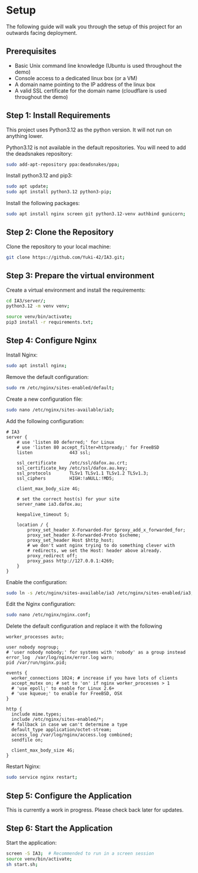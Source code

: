 # Setup

The following guide will walk you through the setup of this project for an outwards facing deployment. 

## Prerequisites

- Basic Unix command line knowledge (Ubuntu is used throughout the demo)
- Console access to a dedicated linux box (or a VM)
- A domain name pointing to the IP address of the linux box
- A valid SSL certificate for the domain name (cloudflare is used throughout the demo)

## Step 1: Install Requirements

This project uses Python3.12 as the python version. It will not run on anything lower.

Python3.12 is not available in the default repositories. You will need to add the deadsnakes repository:

```bash
sudo add-apt-repository ppa:deadsnakes/ppa;
```

Install python3.12 and pip3:

```bash
sudo apt update;
sudo apt install python3.12 python3-pip;
```

Install the following packages:
```bash
sudo apt install nginx screen git python3.12-venv authbind gunicorn;
```

## Step 2: Clone the Repository

Clone the repository to your local machine:

```bash
git clone https://github.com/Yuki-42/IA3.git; 
```

## Step 3: Prepare the virtual environment

Create a virtual environment and install the requirements:

```bash
cd IA3/server/;
python3.12 -m venv venv;

source venv/bin/activate;
pip3 install -r requirements.txt;
```

## Step 4: Configure Nginx

Install Nginx:

```bash
sudo apt install nginx;
```

Remove the default configuration:

```bash
sudo rm /etc/nginx/sites-enabled/default;
```

Create a new configuration file:

```bash
sudo nano /etc/nginx/sites-available/ia3;
```

Add the following configuration:

```nginx
# IA3
server {
    # use 'listen 80 deferred;' for Linux
    # use 'listen 80 accept_filter=httpready;' for FreeBSD
    listen              443 ssl;

    ssl_certificate     /etc/ssl/dafox.au.crt;
    ssl_certificate_key /etc/ssl/dafox.au.key;
    ssl_protocols       TLSv1 TLSv1.1 TLSv1.2 TLSv1.3;
    ssl_ciphers         HIGH:!aNULL:!MD5;

    client_max_body_size 4G;

    # set the correct host(s) for your site
    server_name ia3.dafox.au;

    keepalive_timeout 5;

    location / {
        proxy_set_header X-Forwarded-For $proxy_add_x_forwarded_for;
        proxy_set_header X-Forwarded-Proto $scheme;
        proxy_set_header Host $http_host;
        # we don't want nginx trying to do something clever with
        # redirects, we set the Host: header above already.
        proxy_redirect off;
        proxy_pass http://127.0.0.1:4269;
    }
}
```

Enable the configuration:

```bash
sudo ln -s /etc/nginx/sites-available/ia3 /etc/nginx/sites-enabled/ia3;
```

Edit the Nginx configuration:

```bash
sudo nano /etc/nginx/nginx.conf;
```

Delete the default configuration and replace it with the following
    
```nginx
worker_processes auto;

user nobody nogroup;
# 'user nobody nobody;' for systems with 'nobody' as a group instead
error_log  /var/log/nginx/error.log warn;
pid /var/run/nginx.pid;

events {
  worker_connections 1024; # increase if you have lots of clients
  accept_mutex on; # set to 'on' if nginx worker_processes > 1
  # 'use epoll;' to enable for Linux 2.6+
  # 'use kqueue;' to enable for FreeBSD, OSX
}

http {
  include mime.types;
  include /etc/nginx/sites-enabled/*;
  # fallback in case we can't determine a type
  default_type application/octet-stream;
  access_log /var/log/nginx/access.log combined;
  sendfile on;

  client_max_body_size 4G;
}
```

Restart Nginx:

```bash
sudo service nginx restart;
```

## Step 5: Configure the Application

This is currently a work in progress. Please check back later for updates.

## Step 6: Start the Application

Start the application:

```bash
screen -S IA3;  # Recommended to run in a screen session
source venv/bin/activate;
sh start.sh;
```